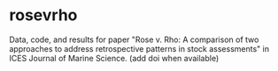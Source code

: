 # rosevrho

Data, code, and results for paper "Rose v. Rho: A comparison of two approaches to address retrospective patterns in stock assessments" in ICES Journal of Marine Science. (add doi when available)
